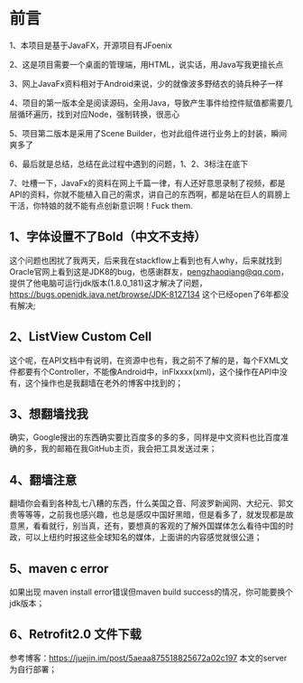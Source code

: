 # 前言
1、本项目是基于JavaFX，开源项目有JFoenix

2、这是项目需要一个桌面的管理端，用HTML，说实话，用Java写我更擅长点

3、网上JavaFx资料相对于Android来说，少的就像波多野结衣的骑兵种子一样

4、项目的第一版本全是阅读源码，全用Java，导致产生事件给控件赋值都需要几层循环遍历，找到对应Node，强制转换，很恶心

5、项目第二版本是采用了Scene Builder，也对此组件进行业务上的封装，瞬间爽多了

6、最后就是总结，总结在此过程中遇到的问题，1、2、3标注在底下

7、吐槽一下，JavaFx的资料在网上千篇一律，有人还好意思录制了视频，都是API的资料，你就不能植入自己的需求，讲自己的东西啊，都是站在巨人的肩膀上干活，你特娘的就不能有点创新意识啊！Fuck them.

## 1、字体设置不了Bold（中文不支持）
这个问题也困扰了我两天，后来我在stackflow上看到也有人why，后来就找到Oracle官网上看到这是JDK8的bug，也感谢群友，pengzhaoqiang@qq.com，提供了他电脑可运行jdk版本(1.8.0_181)这才解决了问题，https://bugs.openjdk.java.net/browse/JDK-8127134 这个已经open了6年都没有解决;

## 2、ListView Custom Cell
这个呢，在API文档中有说明，在资源中也有，我之前不了解的是，每个FXML文件都要有个Controller，不能像Android中，inFlxxxx(xml)，这个操作在API中没有，这个操作也是我翻墙在老外的博客中找到的；

## 3、想翻墙找我
确实，Google搜出的东西确实要比百度多的多的多，同样是中文资料也比百度准确的多，我的邮箱在我GitHub主页，我会把工具发送过来；

## 4、翻墙注意
翻墙你会看到各种乱七八糟的东西，什么美国之音、阿波罗新闻网、大纪元、郭文贵等等等，之前我也感兴趣，也总是感叹中国好黑暗，但是看多了，就发现都是故意黑，看看就行，别当真，还有，要想真的客观的了解外国媒体怎么看待中国的时政，可以上纽约时报这些全球知名的媒体，上面讲的内容感觉就很公道；

## 5、maven c error
如果出现 maven install error错误但maven build success的情况，你可能要换个jdk版本；

## 6、Retrofit2.0 文件下载
参考博客：https://juejin.im/post/5aeaa875518825672a02c197
本文的server为自行部署；

